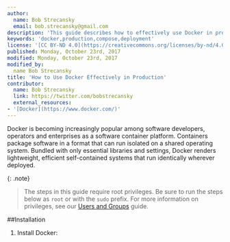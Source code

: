 ```yaml
---
author:
  name: Bob Strecansky
  email: bob.strecansky@gmail.com 
description: 'This guide describes how to effectively use Docker in production.  Included are best practices in Docker versioning, environments, setup, image management, TODO 	'
keywords: 'docker,production,compose,deployment'
license: '[CC BY-ND 4.0](https://creativecommons.org/licenses/by-nd/4.0)'
published: Monday, October 23rd, 2017
modified: Monday, October 23rd, 2017
modified_by:
  name Bob Strecansky
title: 'How to Use Docker Effectively in Production'
contributor:
  name: Bob Strecansky
  link: https://twitter.com/bobstrecansky
  external_resources:
- '[Docker](https://www.docker.com/)'
---
```


Docker is becoming increasingly popular among software developers, operators and enterprises as a software container platform. Containers package software in a format that can run isolated on a shared operating system. Bundled with only essential libraries and settings, Docker renders lightweight, efficient self-contained systems that run identically wherever deployed.

{: .note}
> The steps in this guide require root privileges. Be sure to run the steps below as `root` or with the `sudo` prefix. For more information on privileges, see our [Users and Groups](/docs/tools-reference/linux-users-and-groups) guide.



##Installation

1.  Install Docker:


